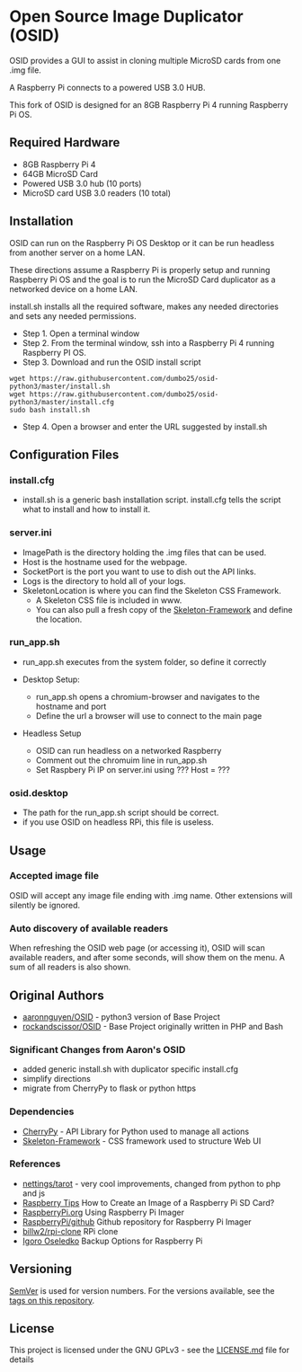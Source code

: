 # Open Source Image Duplicator (OSID)

OSID provides a GUI to assist in cloning multiple MicroSD cards from one .img file.

A Raspberry Pi connects to a powered USB 3.0 HUB.

This fork of OSID is designed for an 8GB Raspberry Pi 4 running Raspberry Pi OS.


## Required Hardware
- 8GB Raspberry Pi 4
- 64GB MicroSD Card
- Powered USB 3.0 hub (10 ports)
- MicroSD card USB 3.0 readers (10 total)

## Installation 
OSID can run on the Raspberry Pi OS Desktop or it can be run headless from another server on a home LAN.

These directions assume a Raspberry Pi is properly setup and running Raspberry Pi OS and the goal is to run the MicroSD Card duplicator as a networked device on a home LAN.

install.sh installs all the required software, makes any needed directories and sets any needed permissions. 

* Step 1. Open a terminal window
* Step 2. From the terminal window, ssh into a Raspberry Pi 4 running Raspberry PI OS. 
* Step 3. Download and run the OSID install script

```
wget https://raw.githubusercontent.com/dumbo25/osid-python3/master/install.sh
wget https://raw.githubusercontent.com/dumbo25/osid-python3/master/install.cfg
sudo bash install.sh
```
* Step 4. Open a browser and enter the URL suggested by install.sh


## Configuration Files
### install.cfg
* install.sh is a generic bash installation script. install.cfg tells the script what to install and how to install it.

### server.ini
* ImagePath is the directory holding the .img files that can be used.
* Host is the hostname used for the webpage.
* SocketPort is the port you want to use to dish out the API links.
* Logs is the directory to hold all of your logs.
* SkeletonLocation is where you can find the Skeleton CSS Framework.
	* A Skeleton CSS file is included in www.
	* You can also pull a fresh copy of the [Skeleton-Framework](https://github.com/skeleton-framework/skeleton-framework) and define the location.

### run_app.sh
* run_app.sh executes from the system folder, so define it correctly
* Desktop Setup:
	* run_app.sh opens a chromium-browser and navigates to the hostname and port
	* Define the url a browser will use to connect to the main page

* Headless Setup
	* OSID can run headless on a networked Raspberry
	* Comment out the chromuim line in run_app.sh
	* Set Raspbery Pi IP on server.ini using ??? Host = ???

### osid.desktop
* The path for the run_app.sh script should be correct.
* if you use OSID on headless RPi, this file is useless.

## Usage
### Accepted image file
OSID will accept any image file ending with .img name. Other extensions will silently be ignored.

### Auto discovery of available readers
When refreshing the OSID web page (or accessing it), OSID will scan available readers, and after some seconds, will show them on the menu. A sum of all readers is also shown.




## Original Authors
* [aaronnguyen/OSID](https://github.com/aaronnguyen/osid-python3) - python3 version of Base Project
* [rockandscissor/OSID](https://github.com/rockandscissor/osid) - Base Project originally written in PHP and Bash


### Significant Changes from Aaron's OSID
- added generic install.sh with duplicator specific install.cfg
- simplify directions
- migrate from CherryPy to flask or python https


### Dependencies
* [CherryPy](http://docs.cherrypy.org/en/latest/) - API Library for Python used to manage all actions
* [Skeleton-Framework](https://github.com/skeleton-framework/skeleton-framework) - CSS framework used to structure Web UI


### References
* [nettings/tarot](https://github.com/nettings/tarot) - very cool improvements, changed from python to php and js
* [Raspberry Tips](https://raspberrytips.com/create-image-sd-card/) How to Create an Image of a Raspberry Pi SD Card?
* [RaspberryPi.org](https://www.raspberrypi.org/documentation/computers/getting-started.html#using-raspberry-pi-imager) Using Raspberry Pi Imager
* [RaspberryPi/github](https://github.com/raspberrypi/rpi-imager) Github repository for Raspberry Pi Imager
* [billw2/rpi-clone](https://github.com/billw2/rpi-clone) RPi clone
* [Igoro Oseledko](https://www.igoroseledko.com/backup-options-for-raspberry-pi/) Backup Options for Raspberry Pi


## Versioning
[SemVer](http://semver.org/) is used for version numbers. For the versions available, see the [tags on this repository](https://github.com/your/project/tags).


## License
This project is licensed under the GNU GPLv3 - see the [LICENSE.md](LICENSE.md) file for details
